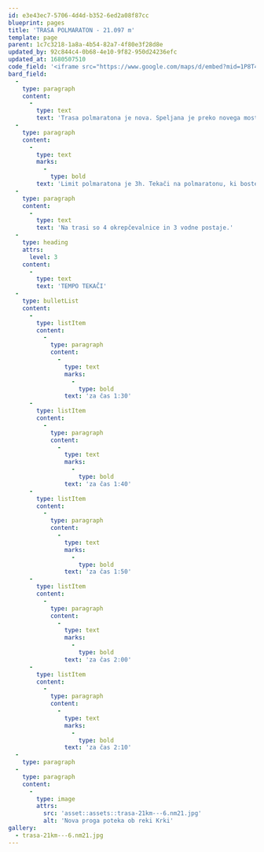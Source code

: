 ```yaml
---
id: e3e43ec7-5706-4d4d-b352-6ed2a08f87cc
blueprint: pages
title: 'TRASA POLMARATON - 21.097 m'
template: page
parent: 1c7c3218-1a8a-4b54-82a7-4f80e3f28d8e
updated_by: 92c844c4-0b68-4e10-9f82-950d24236efc
updated_at: 1680507510
code_field: '<iframe src="https://www.google.com/maps/d/embed?mid=1P8T4-L-vZog1MF08qNHf9yfBxaRA97U&ehbc=2E312F" width="100%" height="500"></iframe>'
bard_field:
  -
    type: paragraph
    content:
      -
        type: text
        text: 'Trasa polmaratona je nova. Speljana je preko novega mostu v Irči vasi proti Straži in nazaj. Je bolj ravna in hitrejša, kot proga v preteklih letih. Večina trase poteka po trdi asfaltni podlagi s krajšim odsekom utrjenega makadamom. Štart in cilj je na Seidlovi cesti, proga pa je speljana je ob reki Krki in po najlepših tekaških terenih v okolici Novega mesta. Proga je uradno izmerjena in ima certifikat AIMS.'
  -
    type: paragraph
    content:
      -
        type: text
        marks:
          -
            type: bold
        text: 'Limit polmaratona je 3h. Tekači na polmaratonu, ki boste imeli na vmesni času na 4 km slabši čas od 41 min bruto, boste preusmerjeni na progo 10 km teka.'
  -
    type: paragraph
    content:
      -
        type: text
        text: 'Na trasi so 4 okrepčevalnice in 3 vodne postaje.'
  -
    type: heading
    attrs:
      level: 3
    content:
      -
        type: text
        text: 'TEMPO TEKAČI'
  -
    type: bulletList
    content:
      -
        type: listItem
        content:
          -
            type: paragraph
            content:
              -
                type: text
                marks:
                  -
                    type: bold
                text: 'za čas 1:30'
      -
        type: listItem
        content:
          -
            type: paragraph
            content:
              -
                type: text
                marks:
                  -
                    type: bold
                text: 'za čas 1:40'
      -
        type: listItem
        content:
          -
            type: paragraph
            content:
              -
                type: text
                marks:
                  -
                    type: bold
                text: 'za čas 1:50'
      -
        type: listItem
        content:
          -
            type: paragraph
            content:
              -
                type: text
                marks:
                  -
                    type: bold
                text: 'za čas 2:00'
      -
        type: listItem
        content:
          -
            type: paragraph
            content:
              -
                type: text
                marks:
                  -
                    type: bold
                text: 'za čas 2:10'
  -
    type: paragraph
  -
    type: paragraph
    content:
      -
        type: image
        attrs:
          src: 'asset::assets::trasa-21km---6.nm21.jpg'
          alt: 'Nova proga poteka ob reki Krki'
gallery:
  - trasa-21km---6.nm21.jpg
---
```

